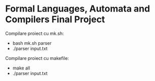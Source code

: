 # Formal Languages, Automata and Compilers Final Project
Compilare proiect cu mk.sh: 
- bash mk.sh parser
- ./parser input.txt

Compilare proiect cu makefile:
- make all
- ./parser input.txt
